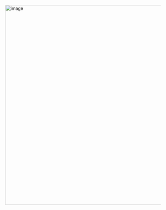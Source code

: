 
<img width="632" height="645" alt="image" src="https://github.com/user-attachments/assets/3a0f510f-d4c2-4809-bbe6-3c7f8edddeaf" />
